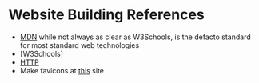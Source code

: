 # Website Building References
 - [MDN](https://developer.mozilla.org/en-US/) while not always as clear as W3Schools, is the defacto standard for most standard web technologies
 - [W3Schools]
 - [HTTP](https://developer.mozilla.org/en-US/docs/Web/HTTP)
 - Make favicons at [this](https://favicon.io/favicon-generator/) site